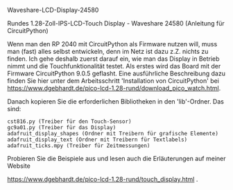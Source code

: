 Waveshare-LCD-Display-24580

Rundes 1.28-Zoll-IPS-LCD-Touch Display - Waveshare 24580 
(Anleitung für CircuitPython)

Wenn man den RP 2040 mit CircuitPython als Firmware nutzen will, muss man (fast) alles selbst entwickeln, denn im Netz ist dazu z.Z. nichts zu finden. Ich gehe deshalb zuerst darauf ein, wie man das Display in Betrieb nimmt und die Touchfunktionalität testet. Als erstes wird das Board mit der Firmware CircuitPython 9.0.5 geflasht. Eine ausführliche Beschreibung dazu finden Sie hier unter dem Arbeitsschritt 'Installation von CircuitPython' bei https://www.dgebhardt.de/pico-lcd-1.28-rund/download_pico_watch.html.

Danach kopieren Sie die erforderlichen Bibliotheken in den 'lib'-Ordner. Das sind:

    cst816.py (Treiber für den Touch-Sensor)
    gc9a01.py (Treiber für das Display)
    adafruit_display_shapes (Ordner mit Treibern für grafische Elemente)
    adafruit_display_text (Ordner mit Treibern für Textlabels)
    adafruit_ticks.mpy (Treiber für Zeitmessungen)

Probieren Sie die Beispiele aus und lesen auch die Erläuterungen auf meiner Website

https://www.dgebhardt.de/pico-lcd-1.28-rund/touch_display.html .
